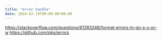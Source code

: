```yaml
---
title: "error handle"
date: 2024-02-19T00:00:00+08:00
---
```

https://stackoverflow.com/questions/61283248/format-errors-in-go-s-v-or-w
https://github.com/pkg/errors

